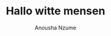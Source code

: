 ---
title: "Hallo witte mensen"
author: "Anousha Nzume"
isbn: "946298414X"
isbn13: "9789462984141"
rating: "3"
publisher: "Amsterdam University Press"
pages: "140"
publishYear: "2017"
read: "2019"
goodreads_id: "34677179"
language: "nl"
---